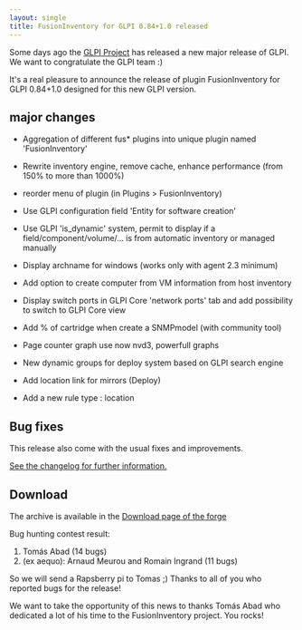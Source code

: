 ```yaml
---
layout: single
title: FusionInventory for GLPI 0.84+1.0 released
---
```



Some days ago the [GLPI Project](http://www.glpi-project.org/) has released
a new major release of GLPI. We want to congratulate the GLPI team :)

It's a real pleasure to announce the release of plugin FusionInventory for GLPI 0.84+1.0
designed for this new GLPI version.

## major changes

* Aggregation of different fus* plugins into unique plugin named 'FusionInventory'
* Rewrite inventory engine, remove cache, enhance performance (from 150% to more than 1000%)
* reorder menu of plugin (in Plugins > FusionInventory)


* Use GLPI configuration field 'Entity for software creation'
* Use GLPI 'is_dynamic' system, permit to display if a field/component/volume/... is from automatic inventory or managed manually
* Display archname for windows (works only with agent 2.3 minimum)
* Add option to create computer from VM information from host inventory
* Display switch ports in GLPI Core 'network ports' tab and add possibility to switch to GLPI Core view
* Add % of cartridge when create a SNMPmodel (with community tool)
* Page counter graph use now nvd3,  powerfull graphs
* New dynamic groups for deploy system based on GLPI search engine
* Add location link for mirrors (Deploy)
* Add a new rule type : location

## Bug fixes

This release also come with the usual fixes and improvements.

[See the changelog for further information.](http://forge.fusioninventory.org/versions/68)

## Download

The archive is available in the
[Download page of the forge](http://forge.fusioninventory.org/projects/fusioninventory-for-glpi/files)

Bug hunting contest result: 

1. Tomás Abad (14 bugs)
2. (ex aequo): Arnaud Meurou and Romain Ingrand (11 bugs)

So we will send a Rapsberry pi to Tomas ;) Thanks to all of you who reported bugs for the release!

We want to take the opportunity of this news to thanks Tomás Abad who dedicated a
lot of his time to the FusionInventory project. You rocks!
